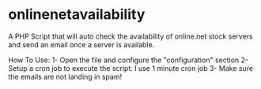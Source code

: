 # onlinenetavailability
A PHP Script that will auto check the availability of online.net stock servers and send an email once a server is available. 
 
How To Use: 
1- Open the file and configure the "configuration" section 
2- Setup a cron job to execute the script. I use 1 minute cron job 
3- Make sure the emails are not landing in spam! 
